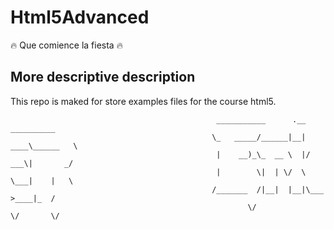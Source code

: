 
# Html5Advanced      
       
:fire: Que comience la fiesta :fire:

## More descriptive description
  
  This repo is maked for store examples files for the course html5.
  



                                                  ___________      .__      __________ 
                                                 \_   _____/______|__| ____\______   \
                                                  |    __)_\_  __ \  |/ ___\|       _/
                                                  |        \|  | \/  \  \___|    |   \
                                                 /_______  /|__|  |__|\___  >____|_  /
                                                         \/               \/       \/ 
